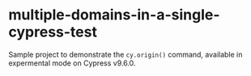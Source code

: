 # multiple-domains-in-a-single-cypress-test

Sample project to demonstrate the `cy.origin()` command, available in expermental mode on Cypress v9.6.0.
